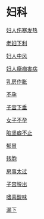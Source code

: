 # 妇科[妇人伤寒发热](https://www.gmzyjc.com/search/result?wd=妇人伤寒发热)[老妇下利](https://www.gmzyjc.com/search/result?wd=老妇下利)[妇人中风](https://www.gmzyjc.com/search/result?wd=妇人中风)[妇人癥痼害病](https://www.gmzyjc.com/search/result?wd=妇人癥痼害病)[乳房作胀](https://www.gmzyjc.com/search/result?wd=乳房作胀)[不孕](https://www.gmzyjc.com/search/result?wd=不孕)[子宫下垂](https://www.gmzyjc.com/search/result?wd=子宫下垂)[女子不孕](https://www.gmzyjc.com/search/result?wd=女子不孕)[脏坚癖不止](https://www.gmzyjc.com/search/result?wd=脏坚癖不止)[郁冒](https://www.gmzyjc.com/search/result?wd=郁冒)[转胞](https://www.gmzyjc.com/search/result?wd=转胞)[房事太过](https://www.gmzyjc.com/search/result?wd=房事太过)[子宫脱出](https://www.gmzyjc.com/search/result?wd=子宫脱出)[嗜喜酸味](https://www.gmzyjc.com/search/result?wd=嗜喜酸味)[漏下](https://www.gmzyjc.com/search/result?wd=漏下)